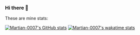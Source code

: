 ### Hi there 👋

These are mine stats:

[![Martian-0007's GitHub stats](https://github-readme-stats.vercel.app/api?username=Martian-0007&show_icons=true&theme=synthwave)](https://github.com/anuraghazra/github-readme-stats)
[![Martian-0007's wakatime stats](https://github-readme-stats.vercel.app/api/wakatime?username=Martian-0007&theme=synthwave)](https://github.com/anuraghazra/github-readme-stats)

<!--
Try wakatime
-->


<!--
**Martian-0007/Martian-0007** is a ✨ _special_ ✨ repository because its `README.md` (this file) appears on your GitHub profile.

Here are some ideas to get you started:

- 🔭 I’m currently working on ...
- 🌱 I’m currently learning ...
- 👯 I’m looking to collaborate on ...
- 🤔 I’m looking for help with ...
- 💬 Ask me about ...
- 📫 How to reach me: ...
- 😄 Pronouns: ...
- ⚡ Fun fact: ...
-->

